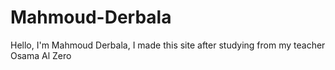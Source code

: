 # Mahmoud-Derbala
Hello, I'm Mahmoud Derbala, I made this site after studying from my teacher Osama Al Zero
